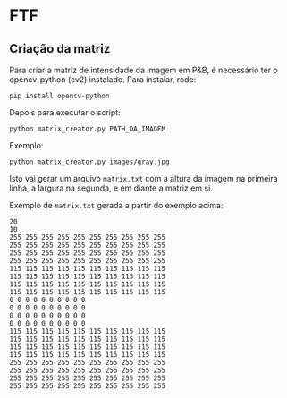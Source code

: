 # FTF

## Criação da matriz

Para criar a matriz de intensidade da imagem em P&B, é necessário ter o opencv-python (cv2) instalado. Para instalar, rode:
```
pip install opencv-python
```

Depois para executar o script:

```
python matrix_creator.py PATH_DA_IMAGEM
```

Exemplo:
```
python matrix_creator.py images/gray.jpg
```

Isto vai gerar um arquivo `matrix.txt` com a altura da imagem na primeira linha, a largura na segunda, e em diante a matriz em si.

Exemplo de `matrix.txt` gerada a partir do exemplo acima:

```
20
10
255 255 255 255 255 255 255 255 255 255
255 255 255 255 255 255 255 255 255 255
255 255 255 255 255 255 255 255 255 255
255 255 255 255 255 255 255 255 255 255
115 115 115 115 115 115 115 115 115 115
115 115 115 115 115 115 115 115 115 115
115 115 115 115 115 115 115 115 115 115
115 115 115 115 115 115 115 115 115 115
0 0 0 0 0 0 0 0 0 0
0 0 0 0 0 0 0 0 0 0
0 0 0 0 0 0 0 0 0 0
0 0 0 0 0 0 0 0 0 0
115 115 115 115 115 115 115 115 115 115
115 115 115 115 115 115 115 115 115 115
115 115 115 115 115 115 115 115 115 115
115 115 115 115 115 115 115 115 115 115
255 255 255 255 255 255 255 255 255 255
255 255 255 255 255 255 255 255 255 255
255 255 255 255 255 255 255 255 255 255
255 255 255 255 255 255 255 255 255 255
```
